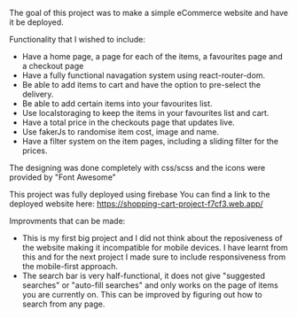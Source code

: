 The goal of this project was to make a simple eCommerce website and have it be deployed.

Functionality that I wished to include:
- Have a home page, a page for each of the items, a favourites page and a checkout page
- Have a fully functional navagation system using react-router-dom.
- Be able to add items to cart and have the option to pre-select the delivery.
- Be able to add certain items into your favourites list.
- Use localstoraging to keep the items in your favourites list and cart.
- Have a total price in the checkouts page that updates live.
- Use fakerJs to randomise item cost, image and name.
- Have a filter system on the item pages, including a sliding filter for the prices.

The designing was done completely with css/scss and the icons were provided by "Font Awesome"

This project was fully deployed using firebase
You can find a link to the deployed website here: https://shopping-cart-project-f7cf3.web.app/

Improvments that can be made:
- This is my first big project and I did not think about the reposiveness of the website making it incompatible for mobile devices. I have learnt from this and for the next project I made sure to include responsiveness from the mobile-first approach.
- The search bar is very half-functional, it does not give "suggested searches" or "auto-fill searches" and only works on the page of items you are currently on. This can be improved by figuring out how to search from any page.